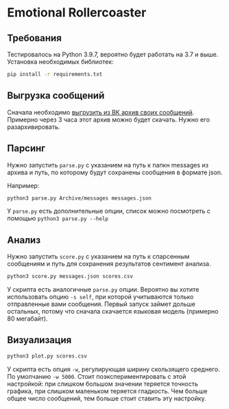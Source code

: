 # Emotional Rollercoaster
## Требования
Тестировалось на Python 3.9.7, вероятно будет работать на 3.7 и выше. Установка необходимых библиотек:
```bash
pip install -r requirements.txt
```

## Выгрузка сообщений
Сначала необходимо [выгрузить из ВК архив своих сообщений](https://vk.com/data_protection?section=rules&scroll_to_archive=1). Примерно через 3 часа этот архив можно будет скачать. Нужно его разархивировать.

## Парсинг
Нужно запустить `parse.py` с указанием на путь к папкн messages из архива и путь, по которому будут сохранены сообщения в формате json.

 Например:
```bash
python3 parse.py Archive/messages messages.json
```

У `parse.py` есть дополнительные опции, список можно посмотреть с помощью `python3 parse.py --help`

## Анализ
Нужно запустить `score.py` с указанием на путь к спарсенным сообщениям и путь для сохранения результатов сентимент анализа.
```bash
python3 score.py messages.json scores.csv
```
У скрипта есть аналогичные `parse.py` опции. Вероятно вы хотите использовать опцию `-s self`, при которой учитываются только отправленные вами сообщения.
Первый запуск займет дольше остальных, потому что сначала скачается языковая модель (примерно 80 мегабайт).

## Визуализация
```bash
python3 plot.py scores.csv
```
У скрипта есть опция `-w`, регулирующая ширину скользящего среднего. По умолчанию `-w 5000`. Стоит поэкспериментировать с этой настройкой: при слишком большом значении теряется точность графика, при слишком маленьком теряется гладкость. Чем больше общее число сообщений, тем больше стоит ставить эту настройку.
